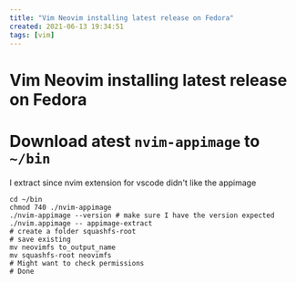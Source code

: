 ```yaml
---
title: "Vim Neovim installing latest release on Fedora"
created: 2021-06-13 19:34:51
tags: [vim]
---
```


# Vim Neovim installing latest release on Fedora

# Download atest `nvim-appimage` to `~/bin`

I extract since nvim extension for vscode didn't like the appimage

```bsh
cd ~/bin
chmod 740 ./nvim-appimage
./nvim-appimage --version # make sure I have the version expected 
./nvim.appimage -- appimage-extract
# create a folder squashfs-root
# save existing 
mv neovimfs to_output_name
mv squashfs-root neovimfs
# Might want to check permissions
# Done
```
